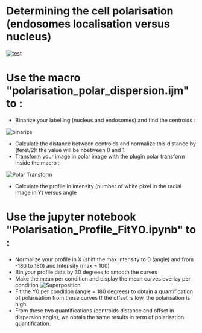 # Determining the cell polarisation (endosomes localisation versus nucleus)
![test](https://user-images.githubusercontent.com/41480459/186089158-055e6063-6655-4905-8c3a-ea8225ca5416.jpg)

# Use the macro "polarisation_polar_dispersion.ijm" to :
- Binarize your labelling (nucleus and endosomes) and find the centroids :

![binarize](https://user-images.githubusercontent.com/41480459/186090516-4a8c6b34-f171-43f1-b751-d890f9dccca8.jpg)
- Calculate the distance between centroids and normalize this distance by (feret/2): the value will be nbetween 0 and 1.
- Transform your image in polar image with the plugin polar transform inside the macro :

![Polar Transform](https://user-images.githubusercontent.com/41480459/186090698-c9b6ac73-9e67-4e7a-acad-1db4ed5c0fc8.jpg)
- Calculate the profile in intensity (number of white pixel in the radial image in Y) versus angle

# Use the jupyter notebook "Polarisation_Profile_FitY0.ipynb" to :
- Normalize your profile in X (shift the max intensity to 0 (angle) and from -180 to 180) and Intensity (max = 100) 
- Bin your profile data by 30 degrees to smooth the curves
- Make the mean per condition and display the mean curves overlay per condition 
![Superposition](https://user-images.githubusercontent.com/41480459/186090896-6e5dda47-307e-40e4-9a88-d1c4cdd77330.png)
- Fit the Y0 per condition (angle = 180 degrees) to obtain a quantification of polarisation from these curves
If the offset is low, the polarisation is high.
- From these two quantifications (centroids distance and offset in dispersion angle), we obtain the same results in term of polarisation quantification.

